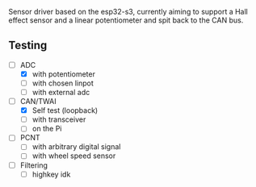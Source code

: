 Sensor driver based on the esp32-s3, currently aiming to support a Hall
effect sensor and a linear potentiometer and spit back to the CAN bus.


## Testing
- [ ] ADC 
    - [x] with potentiometer
    - [ ] with chosen linpot
    - [ ] with external adc
- [ ] CAN/TWAI
    - [x] Self test (loopback)
    - [ ] with transceiver
    - [ ] on the Pi
- [ ] PCNT
    - [ ] with arbitrary digital signal
    - [ ] with wheel speed sensor
- [ ] Filtering
    - [ ] highkey idk
